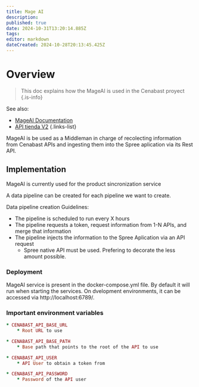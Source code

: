 ```yaml
---
title: Mage AI
description: 
published: true
date: 2024-10-31T13:20:14.885Z
tags: 
editor: markdown
dateCreated: 2024-10-28T20:13:45.425Z
---
```


# Overview

> This doc explains how the MageAI is used in the Cenabast proyect
{.is-info}


See also:
* [MageAI Documentation](mage.ai)
* [API tienda V2](/apis/home/tienda-web)
{.links-list}

MageAI is be used as a Middleman in charge of recolecting information from Cenabast APIs and ingesting them into the Spree aplication via its Rest API.

## Implementation

MageAI is currently used for the product sincronization service

A data pipeline can be created for each pipeline we want to create.

Data pipeline creation Guidelines:

* The pipeline is scheduled to run every X hours
* The pipeline requests a token, request information from 1-N APIs, and merge that information
* The pipeline injects the information to the Spree Aplication via an API request
  * Spree native API must be used. Prefering to decorate the less amount possible.

### Deployment

MageAI service is present in the docker-compose.yml file.
By default it will run when starting the services.
On dvelopment environments, it can be accessed via http://localhost:6789/.

### Important environment variables

```ruby
* CENABAST_API_BASE_URL
    * Root URL to use

* CENABAST_API_BASE_PATH
    * Base path that points to the root of the API to use

* CENABAST_API_USER
    * API User to obtain a token from

* CENABAST_API_PASSWORD
    * Password of the API user
```